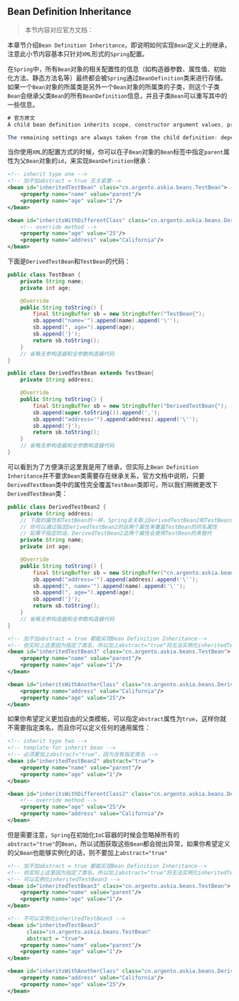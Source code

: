 ## Bean Definition Inheritance

> 本节内容对应官方文档：

本章节介绍`Bean Definition Inheritance`，即说明如何实现`Bean`定义上的继承，注意此小节内容基本只针对`XML`形式的`Spring`配置。

在`Spring`中，所有`Bean`对象的相关配置性的信息（如构造器参数、属性值、初始化方法、静态方法名等）最终都会被`Spring`通过`BeanDefinition`类来进行存储。如果一个`Bean`对象的所属类是另外一个`Bean`对象的所属类的子类，则这个子类`Bean`会继承父类`Bean`的所有`BeanDefinition`信息，并且子类`Bean`可以重写其中的一些信息。

```java
# 官方原文
A child bean definition inherits scope, constructor argument values, property values, and method overrides from the parent, with the option to add new values. Any scope, initialization method, destroy method, or static factory method settings that you specify override the corresponding parent settings.

The remaining settings are always taken from the child definition: depends on, autowire mode, dependency check, singleton, and lazy init.
```

当你使用`XML`的配置方式的时候，你可以在子`Bean`对象的`Bean`标签中指定`parent`属性为父`Bean`对象的`id`，来实现`BeanDefinition`继承：

```xml
<!-- inherit type one -->
<!-- 加不加abstract = true 无关紧要-->
<bean id="inheritedTestBean" class="cn.argento.askia.beans.TestBean">
    <property name="name" value="parent"/>
    <property name="age" value="1"/>
</bean>

<bean id="inheritsWithDifferentClass" class="cn.argento.askia.beans.DerivedTestBean" parent="inheritedTestBean">
    <!-- override method -->
    <property name="age" value="25"/>
    <property name="address" value="California"/>
</bean>
```

下面是`DerivedTestBean`和`TestBean`的代码：

```java
public class TestBean {
    private String name;
    private int age;

    @Override
    public String toString() {
        final StringBuffer sb = new StringBuffer("TestBean{");
        sb.append("name='").append(name).append('\'');
        sb.append(", age=").append(age);
        sb.append('}');
        return sb.toString();
    }
    // 省略无参构造器和全参数构造器代码
}
```

```java
public class DerivedTestBean extends TestBean{
    private String address;

    @Override
    public String toString() {
        final StringBuffer sb = new StringBuffer("DerivedTestBean{");
        sb.append(super.toString()).append(',');
        sb.append("address='").append(address).append('\'');
        sb.append('}');
        return sb.toString();
    }
    // 省略无参构造器和全参数构造器代码
}
```

可以看到为了方便演示这里我是用了继承，但实际上`Bean Definition Inheritance`并不要求`Bean`类需要存在继承关系，官方文档中说明，只要`DerivedTestBean`类中的属性完全覆盖`TestBean`类即可，所以我们稍微更改下`DerivedTestBean`类：

```java
public class DerivedTestBean2 {
    private String address;
    // 下面的属性和TestBean的一样，Spring会关联上DerivedTestBean2和TestBean的
    // 你可以通过指定DerivedTestBean2的这两个属性来覆盖TestBean的同名属性
    // 如果不指定的话，DerivedTestBean2这两个属性会使用TestBean的来替代
    private String name;
    private int age;

    @Override
    public String toString() {
        final StringBuffer sb = new StringBuffer("cn.argento.askia.beans.DerivedTestBean2{");
        sb.append("address='").append(address).append('\'');
        sb.append(", name='").append(name).append('\'');
        sb.append(", age=").append(age);
        sb.append('}');
        return sb.toString();
    }
    // 省略无参构造器和全参数构造器代码
}
```

```xml
<!-- 加不加abstract = true 都能实现Bean Definition Inheritance-->
<!-- 但实际上这里因为指定了类名，所以加上abstract="true"将无法实例化inheritedTestBean3，不加则可以实例化 -->
<bean id="inheritedTestBean3" class="cn.argento.askia.beans.TestBean">
    <property name="name" value="parent"/>
    <property name="age" value="1"/>
</bean>

<bean id="inheritsWithAnotherClass" class="cn.argento.askia.beans.DerivedTestBean2" parent="inheritedTestBean3">
    <property name="address" value="California"/>
    <property name="age" value="25"/>
</bean>
```

如果你希望定义更加自由的父类模板，可以指定`abstract`属性为`true`，这样你就不需要指定类名，而且你可以定义任何的通用属性：

```xml
<!-- inherit type two -->
<!-- template for inherit bean -->
<!-- 必须要加上abstract="true"，因为没有指定类名 -->
<bean id="inheritedTestBean2" abstract="true">
    <property name="name" value="parent"/>
    <property name="age" value="1"/>
</bean>

<bean id="inheritsWithDifferentClass2" class="cn.argento.askia.beans.DerivedTestBean" parent="inheritedTestBean2">
    <!-- override method -->
    <property name="age" value="25"/>
    <property name="address" value="California"/>
</bean>
```

但是需要注意，`Spring`在初始化`IoC`容器的时候会忽略掉所有的`abstract="true"`的`Bean`，所以试图获取这些`Bean`都会抛出异常，如果你希望定义的父`Bean`也能够实例化的话，则不要加上`abstract="true"`

```xml
<!-- 加不加abstract = true 都能实现Bean Definition Inheritance-->
<!-- 但实际上这里因为指定了类名，所以加上abstract="true"将无法实例化inheritedTestBean3，不加则可以实例化 -->
<!-- 可以实例化inheritedTestBean3 -->
<bean id="inheritedTestBean3" class="cn.argento.askia.beans.TestBean">
    <property name="name" value="parent"/>
    <property name="age" value="1"/>
</bean>

<!-- 不可以实例化inheritedTestBean3 -->
<bean id="inheritedTestBean3" 
      class="cn.argento.askia.beans.TestBean" 
      abstract = "true">
    <property name="name" value="parent"/>
    <property name="age" value="1"/>
</bean>

<bean id="inheritsWithAnotherClass" class="cn.argento.askia.beans.DerivedTestBean2" parent="inheritedTestBean3">
    <property name="address" value="California"/>
    <property name="age" value="25"/>
</bean>
```

